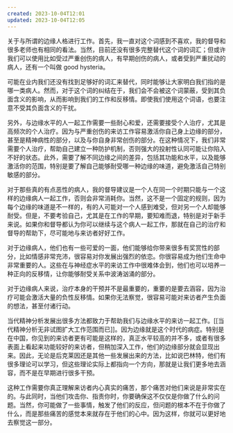 ```yaml
---
created: 2023-10-04T12:01
updated: 2023-10-04T12:05
---
```

关于与所谓的边缘人格进行工作。首先，我一直对这个词感到不喜欢，我的督导和很多老师也有相同的看法。当然，目前还没有很多完整替代这个词的词汇；但或许我们可以使用比如受过严重创伤的病人，有早期创伤的病人，或者受到严重扰动的病人，还有一个叫做 good hysteria。

可能在业内我们还没有找到足够好的词汇来替代，同时能够让大家明白我们指的是哪一类病人。然而，对于这个词的纠结在于，我们会不会被这个词蒙蔽，受到其负面含义的影响，从而影响到我们的工作和反移情。即使我们使用这个词语，也要注意不受其负面含义的干扰。

另外，与边缘水平的人一起工作需要一些耐心和爱，还需要接受个人治疗，尤其是高频次的个人治疗。因为与严重创伤的来访工作容易激活你自己身上边缘的部分，甚至是精神病性的部分，以及与你自身非常创伤的部分。在这种情况下，我们非常需要个人治疗，帮助自己建立一种防护机制，否则强大的投射性认同可能让你陷入不好的状态。此外，需要了解不同边缘之间的差异，包括其功能和水平，以及能够激活你的范围，特别是要了解自己能够耐受哪一种边缘的味道，避免激活自己特别敏感的部分。

对于那些真的有点恶性的病人，我的督导建议是一个人在同一个时期只能与一个这样的边缘病人一起工作，否则会非常消耗你。当然，这不是一个固定的规则，因为每个边缘的味道是不一样的，有的人可能对一个人感到难受，但对另一个人却能够耐受。但是，不要考验自己，尤其是在工作的早期，要知难而退，特别是对于新手来说。如果你和督导都认为你可以继续与这个病人一起工作，那就在自己的治疗和督导的帮助下，尽可能地与来访者好好工作。

对于边缘病人，他们也有一些可爱的一面，他们能够给你带来很多有奖赏性的部分，比如情感非常充沛，很容易对你发展出强烈的依恋。你很容易成为他们生命中非常重要的人。这些在与神经症水平的来访工作中很难体会到，他们也可以培养一种正向的反移情，让你能够耐受关系中波涛汹涌的部分。

对于边缘病人来说，治疗本身的干预并不是最重要的，重要的是要去涵容，因为治疗可能会激活大量的负性反移情。如果你无法察觉，很容易可能对来访者产生负面的想法，甚至付诸行动。

当代精神分析发展出很多方法都致力于帮助我们与边缘水平的来访一起工作。[[当代精神分析无非试图扩大工作范围而已]]。因为边缘就是这个时代的病症。特别是在中国，你见到的来访者更有可能是这样的，真正水平较高的并不多，或者有很多表面上看起来功能较好的来访者，但稍加深入工作，他们的边缘部分就会显现出来。因此，无论是后克莱因还是其他一些发展出来的方法，比如说巴林特，他们有很多理论可以学习，但这些理论实际上都指向一个方向，那就是让我们更多地去涵容，而不是在早期进行很多干预。

这种工作需要你真正理解来访者内心真实的痛苦，那个痛苦对他们来说是非常实在的。与此同时，当他们攻击你、指责你时，你要确保这不仅仅是你做了什么的问题。当然，你可能做了一些事情，触发了他们的反应，但问题的根本不在于你做了什么，而是那些痛苦的感觉本来就存在于他们的心中。因为这样，你就可以更好地去察觉这一部分。
